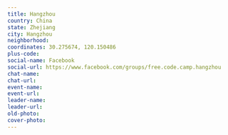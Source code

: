 ```yaml
---
title: Hangzhou
country: China
state: Zhejiang
city: Hangzhou
neighborhood: 
coordinates: 30.275674, 120.150486
plus-code:
social-name: Facebook
social-url: https://www.facebook.com/groups/free.code.camp.hangzhou
chat-name:
chat-url:
event-name:
event-url:
leader-name:
leader-url:
old-photo: 
cover-photo:
---
```

